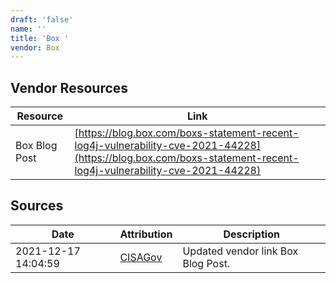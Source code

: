 ```yaml
---
draft: 'false'
name: ''
title: 'Box '
vendor: Box
---
```


## Vendor Resources
| Resource | Link |
| --- | --- |
| Box Blog Post | [https://blog.box.com/boxs-statement-recent-log4j-vulnerability-cve-2021-44228](https://blog.box.com/boxs-statement-recent-log4j-vulnerability-cve-2021-44228) |



## Sources
| Date | Attribution | Description |
| --- | --- | --- |
| 2021-12-17 14:04:59 | [CISAGov](https://raw.githubusercontent.com/cisagov/log4j-affected-db/develop/README.md) | Updated vendor link Box Blog Post.  |
